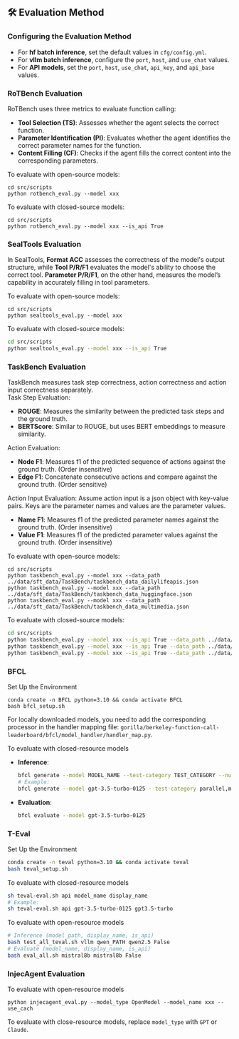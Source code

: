 ## 🛠️ Evaluation Method

### Configuring the Evaluation Method
- For **hf batch inference**, set the default values in `cfg/config.yml`.
- For **vllm batch inference**, configure the `port`, `host`, and `use_chat` values.
- For **API models**, set the `port`, `host`, `use_chat`, `api_key`, and `api_base` values.

### RoTBench Evaluation
RoTBench uses three metrics to evaluate function calling: 
- **Tool Selection (TS)**: Assesses whether the agent selects the correct function.
- **Parameter Identification (PI)**: Evaluates whether the agent identifies the correct parameter names for the function.
- **Content Filling (CF)**: Checks if the agent fills the correct content into the corresponding parameters.

To evaluate with open-source models:
```
cd src/scripts
python rotbench_eval.py --model xxx
```

To evaluate with closed-source models:
```
cd src/scripts
python rotbench_eval.py --model xxx --is_api True
```

### SealTools Evaluation
In SealTools, **Format ACC** assesses the correctness of the model's output structure, while **Tool P/R/F1** evaluates the model's ability to choose the correct tool. **Parameter P/R/F1**, on the other hand, measures the model’s capability in accurately filling in tool parameters.  

To evaluate with open-source models:
```
cd src/scripts
python sealtools_eval.py --model xxx
```

To evaluate with closed-source models:
```bash
cd src/scripts
python sealtools_eval.py --model xxx --is_api True
```

### TaskBench Evaluation

TaskBench measures task step correctness, action correctness and action input correctness separately.  
Task Step Evaluation:
- **ROUGE**: Measures the similarity between the predicted task steps and the ground truth.
- **BERTScore**: Similar to ROUGE, but uses BERT embeddings to measure similarity.

Action Evaluation:
- **Node F1**: Measures f1 of the predicted sequence of actions against the ground truth. (Order insensitive)  
- **Edge F1**: Concatenate consecutive actions and compare against the ground truth. (Order sensitive)

Action Input Evaluation:
Assume action input is a json object with key-value pairs. Keys are the parameter names and values are the parameter values.
- **Name F1**: Measures f1 of the predicted parameter names against the ground truth. (Order insensitive)  
- **Value F1**: Measures f1 of the predicted parameter values against the ground truth. (Order insensitive)

To evaluate with open-source models:
```
cd src/scripts
python taskbench_eval.py --model xxx --data_path ../data/sft_data/TaskBench/taskbench_data_dailylifeapis.json
python taskbench_eval.py --model xxx --data_path ../data/sft_data/TaskBench/taskbench_data_huggingface.json
python taskbench_eval.py --model xxx --data_path ../data/sft_data/TaskBench/taskbench_data_multimedia.json
```

To evaluate with closed-source models:
```bash
cd src/scripts
python taskbench_eval.py --model xxx --is_api True --data_path ../data/sft_data/TaskBench/taskbench_data_dailylifeapis.json
python taskbench_eval.py --model xxx --is_api True --data_path ../data/sft_data/TaskBench/taskbench_data_huggingface.json
python taskbench_eval.py --model xxx --is_api True --data_path ../data/sft_data/TaskBench/taskbench_data_multimedia.json
```

### BFCL
Set Up the Environment
```
conda create -n BFCL python=3.10 && conda activate BFCL
bash bfcl_setup.sh
```

For locally downloaded models, you need to add the corresponding processor in the handler mapping file: `gorilla/berkeley-function-call-leaderboard/bfcl/model_handler/handler_map.py`.

To evaluate with closed-resource models

- **Inference**:
  ```bash
  bfcl generate --model MODEL_NAME --test-category TEST_CATEGORY --num-threads 1
  # Example:
  bfcl generate --model gpt-3.5-turbo-0125 --test-category parallel,multiple,simple,parallel_multiple,java,javascript,irrelevance,multi_turn --num-threads 1
  ```

- **Evaluation**:
  ```bash
  bfcl evaluate --model gpt-3.5-turbo-0125
  ```
  
### T-Eval
Set Up the Environment
```bash
conda create -n teval python=3.10 && conda activate teval
bash teval_setup.sh
```
To evaluate with closed-resource models
```bash
sh teval-eval.sh api model_name display_name
# Example:
sh teval-eval.sh api gpt-3.5-turbo-0125 gpt3.5-turbo
```

To evaluate with open-resource models
```bash
# Inference (model_path, display_name, is_api)
bash test_all_teval.sh vllm qwen_PATH qwen2.5 False  
# Evaluate (model_name, display_name, is_api)
bash eval_all.sh mistral8b mistral8b False  
```

### InjecAgent Evaluation
To evaluate with open-resource models
```
python injecagent_eval.py --model_type OpenModel --model_name xxx --use_cach
```

To evaluate with close-resource models, replace `model_type` with `GPT` or `Claude`.
